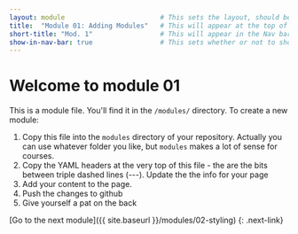 ```yaml
---
layout: module                        # This sets the layout, should be page most of the time
title:  "Module 01: Adding Modules"   # This will appear at the top of the page
short-title: "Mod. 1"                 # This will appear in the Nav bar in the header
show-in-nav-bar: true                 # This sets whether or not to show this in the nav bar (true for yes, false for no)
---
```


# Welcome to module 01

This is a module file. You'll find it in the `/modules/` directory.
To create a new module:
1. Copy this file into the `modules` directory of your repository. Actually you can use whatever folder you like, but `modules` makes a lot of sense for courses.
2. Copy the YAML headers at the very top of this file - the are the bits between triple dashed lines (---). Update the the info for your page
3. Add your content to the page.
4. Push the changes to github
5. Give yourself a pat on the back

[Go to the next module]({{ site.baseurl }}/modules/02-styling)
{: .next-link}
